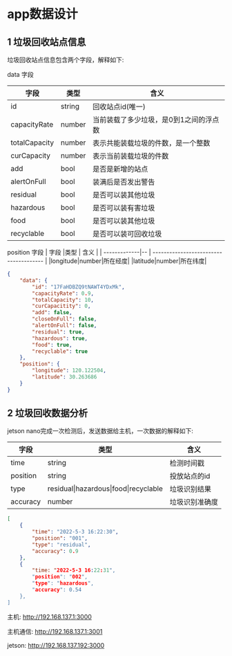 # app数据设计

## 1 垃圾回收站点信息

垃圾回收站点信息包含两个字段，解释如下:

data 字段

| 字段         |类型 | 含义                                   |
| -------------|-- | -------------------------------------- |
| id           |string| 回收站点id(唯一)                       |
| capacityRate  |number| 当前装载了多少垃圾，是0到1之间的浮点数 |
| totalCapacity |number| 表示共能装载垃圾的件数，是一个整数     |
| curCapacity   |number| 表示当前装载垃圾的件数                 |
|  add|bool|是否是新增的站点|
|alertOnFull|bool|装满后是否发出警告|
|residual|bool|是否可以装其他垃圾|
|hazardous|bool|是否可以装有害垃圾|
|food|bool|是否可以装其他垃圾|
|recyclable|bool|是否可以装可回收垃圾|

position 字段
| 字段         |类型 | 含义                                   |
| -------------|-- | -------------------------------------- |
|longitude|number|所在经度|
|latitude|number|所在纬度|


```json
{
    "data": {
        "id": "17FaHDBZQ9tNAWT4YDxMk",
        "capacityRate": 0.9,
        "totalCapacity": 10,
        "curCapacitity": 0,
        "add": false,
        "closeOnFull": false,
        "alertOnFull": false,
        "residual": true,
        "hazardous": true,
        "food": true,
        "recyclable": true
    },
    "position": {
        "longitude": 120.122504,
        "latitude": 30.263686
    }
}
```

## 2 垃圾回收数据分析

jetson nano完成一次检测后，发送数据给主机，一次数据的解释如下:

|字段|类型|含义|
|-|-|-|
|time|string|检测时间戳|
|position|string|投放站点的id|
|type|residual\|hazardous\|food\|recyclable|垃圾识别结果|
|accuracy|number|垃圾识别准确度|

```json
[
	{ 
		"time": "2022-5-3 16:22:30", 
		"position": "001", 
		"type": "residual", 
		"accuracy": 0.9 
	},
  	{ 
  		"time: "2022-5-3 16:22:31", 
  		"position": "002", 
  		"type": "hazardous", 
  		"accuracy": 0.54 
  	},
]
```



主机: http://192.168.137.1:3000

主机通信: http://192.168.137.1:3001

jetson: http://192.168.137.192:3000



 

